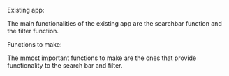Existing app:

The main functionalities of the existing app are the searchbar function and the filter function.

Functions to make:

The mmost important functions to make are the ones that provide functionality to the search bar and filter.